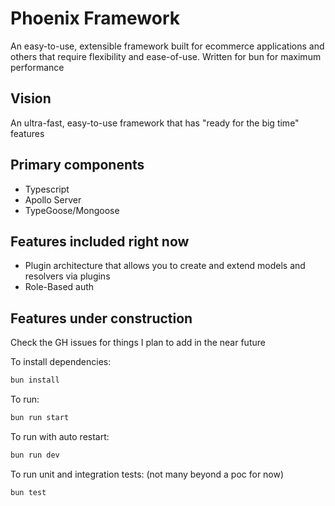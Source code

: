 # Phoenix Framework
An easy-to-use, extensible framework built for ecommerce applications and others
that require flexibility and ease-of-use. Written for bun for maximum performance

## Vision
An ultra-fast, easy-to-use framework that has "ready for the big time" features

## Primary components
* Typescript
* Apollo Server
* TypeGoose/Mongoose

## Features included right now
* Plugin architecture that allows you to create and extend models and resolvers via plugins
* Role-Based auth

## Features under construction
Check the GH issues for things I plan to add in the near future

To install dependencies:

```bash
bun install
```

To run:

```bash
bun run start
```

To run with auto restart:

```bash
bun run dev
```

To run unit and integration tests: (not many beyond a poc for now)

```bash
bun test
```

